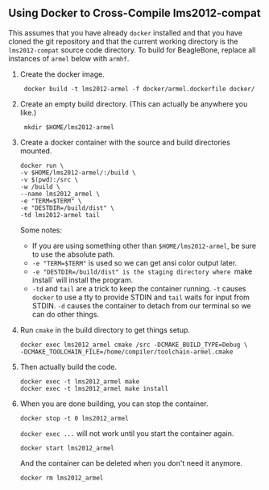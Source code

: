Using Docker to Cross-Compile lms2012-compat
--------------------------------------------

This assumes that you have already `docker` installed and that you have cloned
the git repository and that the current working directory is the `lms2012-compat`
source code directory. To build for BeagleBone, replace all instances of `armel`
below with `armhf`.

1. Create the docker image.

        docker build -t lms2012-armel -f docker/armel.dockerfile docker/

2. Create an empty build directory. (This can actually be anywhere you like.)

        mkdir $HOME/lms2012-armel

3.  Create a docker container with the source and build directories mounted.

        docker run \
        -v $HOME/lms2012-armel/:/build \
        -v $(pwd):/src \
        -w /build \
        --name lms2012_armel \
        -e "TERM=$TERM" \
        -e "DESTDIR=/build/dist" \
        -td lms2012-armel tail

    Some notes:

    *   If you are using something other than `$HOME/lms2012-armel`, be sure to
        use the absolute path.
    *   `-e "TERM=$TERM"` is used so we can get ansi color output later.
    *   `-e "DESTDIR=/build/dist" is the staging directory where `make install`
        will install the program.
    *   `-td` and `tail` are a trick to keep the container running. `-t` causes
        `docker` to use a tty to provide STDIN and `tail` waits for input from
        STDIN. `-d` causes the container to detach from our terminal so we can
        do other things.

4.  Run `cmake` in the build directory to get things setup.

        docker exec lms2012_armel cmake /src -DCMAKE_BUILD_TYPE=Debug \
        -DCMAKE_TOOLCHAIN_FILE=/home/compiler/toolchain-armel.cmake

5.  Then actually build the code.

        docker exec -t lms2012_armel make
        docker exec -t lms2012_armel make install

6.  When you are done building, you can stop the container.

        docker stop -t 0 lms2012_armel

    `docker exec ...` will not work until you start the container again.

        docker start lms2012_armel

    And the container can be deleted when you don't need it anymore.

        docker rm lms2012_armel
